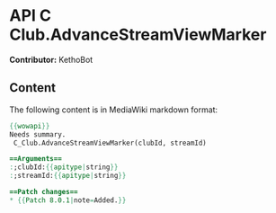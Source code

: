 # API C Club.AdvanceStreamViewMarker

**Contributor:** KethoBot

## Content

The following content is in MediaWiki markdown format:

```mediawiki
{{wowapi}}
Needs summary.
 C_Club.AdvanceStreamViewMarker(clubId, streamId)

==Arguments==
:;clubId:{{apitype|string}}
:;streamId:{{apitype|string}}

==Patch changes==
* {{Patch 8.0.1|note=Added.}}
```